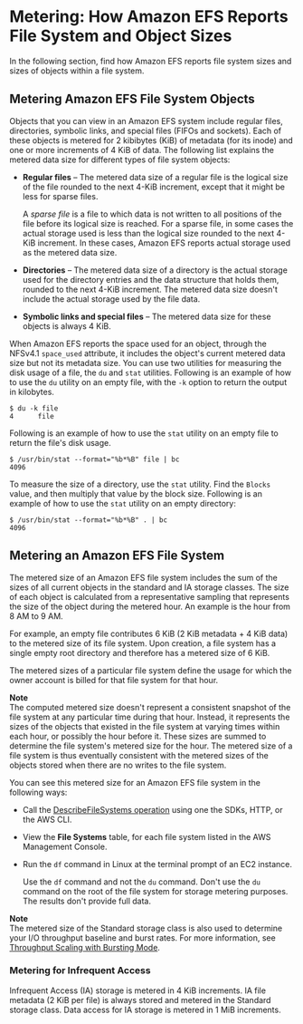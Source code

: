 # Metering: How Amazon EFS Reports File System and Object Sizes<a name="metered-sizes"></a>

In the following section, find how Amazon EFS reports file system sizes and sizes of objects within a file system\.

## Metering Amazon EFS File System Objects<a name="metered-sizes-fs-objects"></a>

Objects that you can view in an Amazon EFS system include regular files, directories, symbolic links, and special files \(FIFOs and sockets\)\. Each of these objects is metered for 2 kibibytes \(KiB\) of metadata \(for its inode\) and one or more increments of 4 KiB of data\. The following list explains the metered data size for different types of file system objects:
+ **Regular files** – The metered data size of a regular file is the logical size of the file rounded to the next 4\-KiB increment, except that it might be less for sparse files\.

  A *sparse file* is a file to which data is not written to all positions of the file before its logical size is reached\. For a sparse file, in some cases the actual storage used is less than the logical size rounded to the next 4\-KiB increment\. In these cases, Amazon EFS reports actual storage used as the metered data size\.
+ **Directories** – The metered data size of a directory is the actual storage used for the directory entries and the data structure that holds them, rounded to the next 4\-KiB increment\. The metered data size doesn't include the actual storage used by the file data\.
+ **Symbolic links and special files** – The metered data size for these objects is always 4 KiB\.

When Amazon EFS reports the space used for an object, through the NFSv4\.1 `space_used` attribute, it includes the object's current metered data size but not its metadata size\. You can use two utilities for measuring the disk usage of a file, the `du` and `stat` utilities\. Following is an example of how to use the `du` utility on an empty file, with the `-k` option to return the output in kilobytes\.

```
$ du -k file
4      file
```

Following is an example of how to use the `stat` utility on an empty file to return the file's disk usage\.

```
$ /usr/bin/stat --format="%b*%B" file | bc
4096
```

To measure the size of a directory, use the `stat` utility\. Find the `Blocks` value, and then multiply that value by the block size\. Following is an example of how to use the `stat` utility on an empty directory:

```
$ /usr/bin/stat --format="%b*%B" . | bc 
4096
```

## Metering an Amazon EFS File System<a name="metered-sizes-fs"></a>

The metered size of an Amazon EFS file system includes the sum of the sizes of all current objects in the standard and IA storage classes\. The size of each object is calculated from a representative sampling that represents the size of the object during the metered hour\. An example is the hour from 8 AM to 9 AM\.

For example, an empty file contributes 6 KiB \(2 KiB metadata \+ 4 KiB data\) to the metered size of its file system\. Upon creation, a file system has a single empty root directory and therefore has a metered size of 6 KiB\.

The metered sizes of a particular file system define the usage for which the owner account is billed for that file system for that hour\.

**Note**  
The computed metered size doesn't represent a consistent snapshot of the file system at any particular time during that hour\. Instead, it represents the sizes of the objects that existed in the file system at varying times within each hour, or possibly the hour before it\. These sizes are summed to determine the file system's metered size for the hour\. The metered size of a file system is thus eventually consistent with the metered sizes of the objects stored when there are no writes to the file system\.

You can see this metered size for an Amazon EFS file system in the following ways:
+ Call the [DescribeFileSystems operation](API_DescribeFileSystems.md) using one the SDKs, HTTP, or the AWS CLI\.
+ View the **File Systems** table, for each file system listed in the AWS Management Console\.
+ Run the `df` command in Linux at the terminal prompt of an EC2 instance\. 

  Use the `df` command and not the `du` command\. Don't use the `du` command on the root of the file system for storage metering purposes\. The results don't provide full data\.

**Note**  
The metered size of the Standard storage class is also used to determine your I/O throughput baseline and burst rates\. For more information, see [Throughput Scaling with Bursting Mode](performance.md#bursting)\. 

### Metering for Infrequent Access<a name="metered-sizes-IA"></a>

Infrequent Access \(IA\) storage is metered in 4 KiB increments\. IA file metadata \(2 KiB per file\) is always stored and metered in the Standard storage class\. Data access for IA storage is metered in 1 MiB increments\.